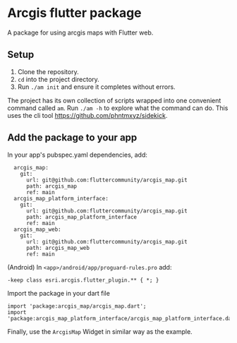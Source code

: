 # Arcgis flutter package

A package for using arcgis maps with Flutter web.


## Setup

1. Clone the repository.
2. `cd` into the project directory.
3. Run `./am init` and ensure it completes without errors.

The project has its own collection of scripts wrapped into one convenient command called `am`.
Run `./am -h` to explore what the command can do.
This uses the cli tool https://github.com/phntmxyz/sidekick.

## Add the package to your app

In your app's pubspec.yaml dependencies, add:

```
  arcgis_map:
    git:
      url: git@github.com:fluttercommunity/arcgis_map.git
      path: arcgis_map
      ref: main
  arcgis_map_platform_interface:
    git:
      url: git@github.com:fluttercommunity/arcgis_map.git
      path: arcgis_map_platform_interface
      ref: main
  arcgis_map_web:
    git:
      url: git@github.com:fluttercommunity/arcgis_map.git
      path: arcgis_map_web
      ref: main
```

(Android) In `<app>/android/app/proguard-rules.pro` add:

```
-keep class esri.arcgis.flutter_plugin.** { *; }
```

Import the package in your dart file

```
import 'package:arcgis_map/arcgis_map.dart';
import 'package:arcgis_map_platform_interface/arcgis_map_platform_interface.dart';
```

Finally, use the `ArcgisMap` Widget in similar way as the example.
